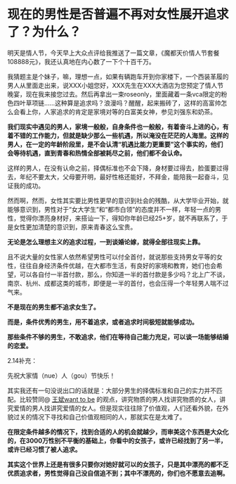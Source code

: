 # 现在的男性是否普遍不再对女性展开追求了？为什么？

明天是情人节，今天早上大众点评给我推送了一篇文章，《魔都天价情人节套餐108888元》，我还认真地在内心数了一下个十百千万。

我猜题主是个妹子，嘛，理想一点，如果有辆跑车开到你家楼下，一个西装革履的男人从里面走出来，说XXX小姐您好，XXX先生在XXX大酒店为您预定了情人节晚宴，现在我来接您过去。然后再拿出一束roseonly，里面藏着一条vca限定的粉色四叶草项链……这种算是追求吗？浪漫吗？醒醒，起来搬砖了，这样的高富帅怎么会看上你，人家追求的肯定是家境对等的白富美女神，参见刘强东和奶茶。

**我们现实中遇见的男人，家境一般般，自身条件也一般般，有着奋斗上进的心，有着不错的工作能力，但就是缺少那么一些机遇，所以淹没在茫茫的人海里。这样的男人，在一定的年龄阶段里，是不会认清“机遇比能力更重要”这个事实的，他们会等待机遇，直到青春和热情全部被耗尽之前，他们都不会认命。**

这样的男人，在没有认命之前，择偶标准也不会下降，身材要过得去，脸蛋要过得去，年纪不要太大，父母要开明，最好性格还能好，不拜金，能陪我一起奋斗，见证我的成功。

然而啊，然而，女性其实要比男性更早的意识到社会的残酷，从大学毕业开始，就能够意识到，男性对于“女大学生”和“都市白领”的态度并不一样，年轻一点的男性，觉得你漂亮身材好，来搭讪一下，得知你年龄已经25+岁，就不再联系了，于是女性更加清楚的意识到，原来青春这么宝贵。

**无论是怎么理想主义的追求过程，一到谈婚论嫁，就得全部往现实上靠。**

且不说大量的女性家人依然希望男性可以付全首付，就说那些支持男女平等的女性，往往自身经济条件优越，在大都市生活，有良好的家境和教育，她们也会希望，可以各自付一半首付款，那么，你知道一半的首付款是多少吗？北上广不谈，南京、杭州、成都这类的城市，即便是一半的首付，也会压得一个年轻男人喘不过气来。

**不是现在的男生都不追求女生了。**

**而是，条件优秀的男生，用不着追求，或者追求时间极短就能够成功。**

**那些条件不够的男生，不敢追求，他们在等待自己能力充足，可以谈一场能够结婚的恋爱。**

2.14补充：

先祝大家情（nue）人（gou）节快乐！

其实我还有一句没说出口的话就是：大部分男生的择偶标准和自己的实力并不匹配。比较赞同@ [王斌want to be](https://www.zhihu.com/people/wang-zhi-hu-16-3) 的观点，讲究物质的男人找讲究物质的女人，讲究爱情的男人找讲究爱情的女人。但是现实往往除了价值观，人们还看外貌，在外貌过关的情况下寻找和自己价值观相同的人，那就实在是太难了。

**在限定条件越多的情况下，找到合适的人的机会就越少，而审美这个东西是大众化的，在3000万性别不平衡的基础上，你看中的女孩子，或许已经找到了另一半，或许已经习惯了被人追求。**

**其实这个世界上还是有很多只要你对她好就可以的女孩子，只是其中漂亮的都不乏优质追求者，男性觉得自己没自信追不到；其中不漂亮的，你们也不愿意去追啊。**